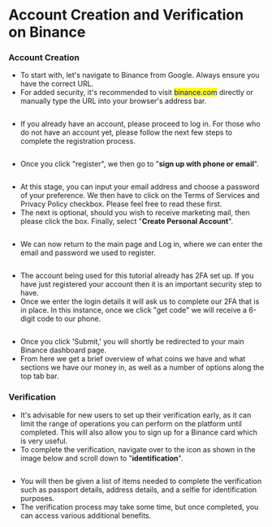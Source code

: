 # Account Creation and Verification on Binance

### Account Creation

* To start with, let's navigate to Binance from Google. Always ensure you have the correct URL.&#x20;
* For added security, it's recommended to visit <mark style="color:blue;">binance.com</mark> directly or manually type the URL into your browser's address bar.

<figure><img src="https://files.gitbook.com/v0/b/gitbook-x-prod.appspot.com/o/spaces%2F-MiHm486VotxVq44a_Jg%2Fuploads%2Ft006t6QQ1UKnewUWIlAs%2F0?alt=media" alt=""><figcaption></figcaption></figure>

* If you already have an account, please proceed to log in. For those who do not have an account yet, please follow the next few steps to complete the registration process.

<figure><img src="https://files.gitbook.com/v0/b/gitbook-x-prod.appspot.com/o/spaces%2F-MiHm486VotxVq44a_Jg%2Fuploads%2FzlE9NlKd6M7pflFMKPgO%2F1?alt=media" alt=""><figcaption></figcaption></figure>

* Once you click "register", we then go to "**sign up with phone or email**".

<figure><img src="https://files.gitbook.com/v0/b/gitbook-x-prod.appspot.com/o/spaces%2F-MiHm486VotxVq44a_Jg%2Fuploads%2FePCoRbD401J7cYlFigRf%2F2?alt=media" alt=""><figcaption></figcaption></figure>

* At this stage, you can input your email address and choose a password of your preference. We then have to click on the Terms of Services and Privacy Policy checkbox. Please feel free to read these first.
* The next is optional, should you wish to receive marketing mail, then please click the box. Finally, select "**Create Personal Account**".

<figure><img src="https://files.gitbook.com/v0/b/gitbook-x-prod.appspot.com/o/spaces%2F-MiHm486VotxVq44a_Jg%2Fuploads%2FNBqySfy143UxLNK2EM6i%2F3?alt=media" alt=""><figcaption></figcaption></figure>

* We can now return to the main page and Log in, where we can enter the email and password we used to register.

<figure><img src="https://files.gitbook.com/v0/b/gitbook-x-prod.appspot.com/o/spaces%2F-MiHm486VotxVq44a_Jg%2Fuploads%2FGi4a66EJNoDQCmhkprbF%2F4?alt=media" alt=""><figcaption></figcaption></figure>

* The account being used for this tutorial already has 2FA set up. If you have just registered your account then it is an important security step to have.
* Once we enter the login details it will ask us to complete our 2FA that is in place. In this instance, once we click "get code" we will receive a 6-digit code to our phone.

<figure><img src="https://files.gitbook.com/v0/b/gitbook-x-prod.appspot.com/o/spaces%2F-MiHm486VotxVq44a_Jg%2Fuploads%2FMkGG7CDKLzZcQ2drYUfX%2F5?alt=media" alt=""><figcaption></figcaption></figure>

* Once you click 'Submit,' you will shortly be redirected to your main Binance dashboard page.
* From here we get a brief overview of what coins we have and what sections we have our money in, as well as a number of options along the top tab bar.

### Verification

* It's advisable for new users to set up their verification early, as it can limit the range of operations you can perform on the platform until completed. This will also allow you to sign up for a Binance card which is very useful.
* To complete the verification, navigate over to the icon as shown in the image below and scroll down to "**identification**".

<figure><img src="https://files.gitbook.com/v0/b/gitbook-x-prod.appspot.com/o/spaces%2F-MiHm486VotxVq44a_Jg%2Fuploads%2F1JBRIjZxmdAqucu1c6Th%2F6?alt=media" alt=""><figcaption></figcaption></figure>

* You will then be given a list of items needed to complete the verification such as passport details, address details, and a selfie for identification purposes.
* The verification process may take some time, but once completed, you can access various additional benefits.

<figure><img src="https://files.gitbook.com/v0/b/gitbook-x-prod.appspot.com/o/spaces%2F-MiHm486VotxVq44a_Jg%2Fuploads%2FTvYfI03DNaN42eiKxIC8%2F7?alt=media" alt=""><figcaption></figcaption></figure>

